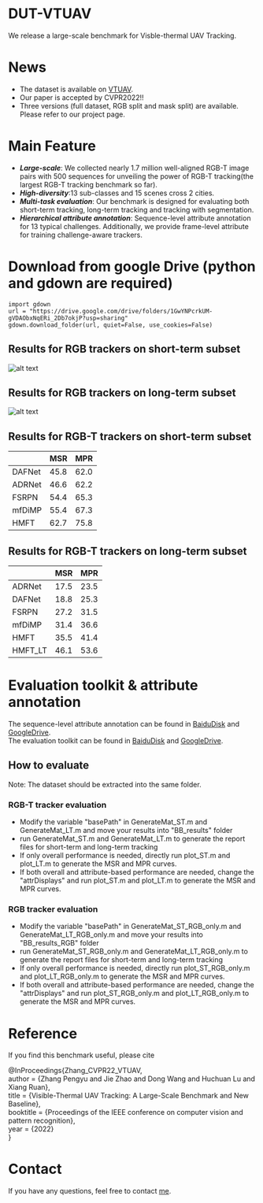 # DUT-VTUAV
We release a large-scale benchmark for Visble-thermal UAV Tracking.

# News

* The dataset is available on [VTUAV](https://zhang-pengyu.github.io/DUT-VTUAV/).
* Our paper is accepted by CVPR2022!!
* Three versions (full dataset, RGB split and mask split) are available. Please refer to our project page.
# Main Feature
* **_Large-scale_**: We collected nearly 1.7 million well-aligned RGB-T image pairs with 500 sequences for unveiling the power of RGB-T tracking(the largest RGB-T tracking benchmark so far).
* **_High-diversity_**:13 sub-classes and 15 scenes cross 2 cities.
* **_Multi-task evaluation_**: Our benchmark is designed for evaluating both short-term tracking, long-term tracking and tracking with segmentation.
* **_Hierarchical attribute annotation_**: Sequence-level attribute annotation for 13 typical challenges. Additionally, we provide frame-level attribute for training challenge-aware trackers.
# Download from google Drive (python and gdown are required)
```
import gdown
url = "https://drive.google.com/drive/folders/1GwYNPcrkUM-gVDAObxNqERi_2Db7okjP?usp=sharing"
gdown.download_folder(url, quiet=False, use_cookies=False)
```
## Results for RGB trackers on short-term subset
![alt text](https://github.com/zhang-pengyu/DUT-VTUAV/blob/main/figs/RGB_SOTA_ST.png)

## Results for RGB trackers on long-term subset
![alt text](https://github.com/zhang-pengyu/DUT-VTUAV/blob/main/figs/RGB_SOTA_LT.png)

## Results for RGB-T trackers on short-term subset
|  | MSR | MPR |
| ------ | ------ | ------ |
| DAFNet | 45.8 | 62.0 |
| ADRNet | 46.6 | 62.2 |
| FSRPN | 54.4 | 65.3 |
| mfDiMP | 55.4 | 67.3 |
| HMFT | 62.7 | 75.8 |
## Results for RGB-T trackers on long-term subset
|  | MSR | MPR |
| ------ | ------ | ------ |
| ADRNet | 17.5 | 23.5 |
| DAFNet | 18.8 | 25.3 |
| FSRPN | 27.2 | 31.5 |
| mfDiMP | 31.4 | 36.6 |
| HMFT | 35.5 | 41.4 |
| HMFT_LT | 46.1 | 53.6 |
# Evaluation toolkit & attribute annotation
The sequence-level attribute annotation can be found in [BaiduDisk](https://pan.baidu.com/s/1soPYqP4QKSbYBdLK-W0TRg?pwd=eqde) and [GoogleDrive](https://drive.google.com/file/d/1tieIXdGvpnF0EChl6ergT4L3nj2mwFQq/view?usp=sharing).\
The evaluation toolkit can be found in [BaiduDisk](https://pan.baidu.com/s/1F1KGnFNb70Gfewo-noTU7Q?pwd=cr2e) and [GoogleDrive](https://drive.google.com/file/d/1B3609O1TUC9WIfNqevKK-OOlGGiJ11m0/view?usp=sharing).
## How to evaluate
Note: The dataset should be extracted into the same folder.
### RGB-T tracker evaluation
* Modify the variable "basePath" in GenerateMat_ST.m and GenerateMat_LT.m and move your results into "BB_results" folder
* run GenerateMat_ST.m and GenerateMat_LT.m to generate the report files for short-term and long-term tracking
* If only overall performance is needed, directly run plot_ST.m and plot_LT.m to generate the MSR and MPR curves.
* If both overall and attribute-based performance are needed, change the "attrDisplays" and run plot_ST.m and plot_LT.m to generate the MSR and MPR curves.

### RGB tracker evaluation
* Modify the variable "basePath" in GenerateMat_ST_RGB_only.m and GenerateMat_LT_RGB_only.m and move your results into "BB_results_RGB" folder
* run GenerateMat_ST_RGB_only.m and GenerateMat_LT_RGB_only.m to generate the report files for short-term and long-term tracking
* If only overall performance is needed, directly run plot_ST_RGB_only.m and plot_LT_RGB_only.m to generate the MSR and MPR curves.
* If both overall and attribute-based performance are needed, change the "attrDisplays" and run plot_ST_RGB_only.m and plot_LT_RGB_only.m to generate the MSR and MPR curves.

# Reference
If you find this benchmark useful, please cite

@InProceedings{Zhang_CVPR22_VTUAV,\
  author = {Zhang Pengyu and Jie Zhao and Dong Wang and Huchuan Lu and Xiang Ruan},\
  title = {Visible-Thermal UAV Tracking: A Large-Scale Benchmark and New Baseline},\
  booktitle = {Proceedings of the IEEE conference on computer vision and pattern recognition},\
  year = {2022}\
}

# Contact
If you have any questions, feel free to contact [me](mailto:pyzhang@mail.dlut.edu.cn).
